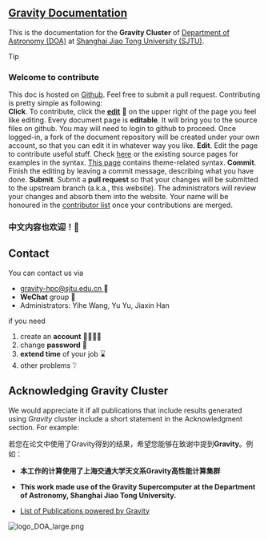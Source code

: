 ## [Gravity Documentation](/README.md)
 This is the documentation for the **Gravity Cluster** of [Department of Astronomy (DOA)](http://astro.sjtu.edu.cn/en/) at [Shanghai Jiao Tong University (SJTU)](https://www.sjtu.edu.cn/).

> [!TIP]
> ### Welcome to contribute
> This doc is hosted on [Github](https://github.com/gravity-doc/gravity-doc.github.io). Feel free to submit a pull request. Contributing is pretty simple as following:   
>  **Click**.  To contribute,   click the **[edit](https://github.com/gravity-doc/gravity-doc.github.io/edit/master/docs/index.md)** :pencil: on the upper right of the page you feel like editing. Every document page is **editable**. It will bring you to the source files on github. You may will need to login to github to proceed. Once logged-in, a fork of the document repository will be created under your own account, so that you can edit it in whatever way you like. 
>  **Edit**.   Edit the page to contribute useful stuff. Check [here](https://docs.github.com/en/free-pro-team@latest/github/writing-on-github/basic-writing-and-formatting-syntax) or the existing source pages for examples in the syntax. [This page](https://rundocs.io/writng/) contains theme-related syntax.
>  **Commit**.   Finish the editing by leaving a commit message, describing what you have done.
>  **Submit**.   Submit a **pull request** so that your changes will be submitted to the upstream branch (a.k.a., this website). The administrators will review your changes and absorb them into the website. 
> Your name will be honoured in the [contributor list](https://github.com/gravity-doc/gravity-doc.github.io/graphs/contributors) once your contributions are merged.     
> ### **中文内容也欢迎！🥳**   
> 
## Contact

You can contact us via

- [gravity-hpc@sjtu.edu.cn ](mailto:gravity-hpc@sjtu.edu.cn) 📧
- **WeChat** group 💬
- Administrators: Yihe Wang, Yu Yu, Jiaxin Han

if you need

1. create an **account** 🙋‍♂️🙋‍♀️
2. change **password** 🔐
3. **extend time** of your job ⌛
4. other problems ❔

## Acknowledging Gravity Cluster

We would appreciate it if all publications that include results generated using *Gravity* cluster include a short statement in the Acknowledgment section. For example:   

若您在论文中使用了Gravity得到的结果，希望您能够在致谢中提到**Gravity**。例如：   

- **本工作的计算使用了上海交通大学天文系Gravity高性能计算集群**
- **This work made use of the Gravity Supercomputer at the Department of Astronomy, Shanghai Jiao Tong University.**

- [List of Publications powered by Gravity](https://ui.adsabs.harvard.edu/search/q=%3D%20full%3A%22gravity%20supercomputer%22&sort=date%20desc%2C%20bibcode%20desc&p_=0)

![logo_DOA_large.png](./images/logo_DOA_large.png)
